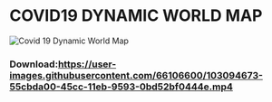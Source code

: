 # COVID19 DYNAMIC WORLD MAP
![Covid 19 Dynamic World Map](https://user-images.githubusercontent.com/66106600/103092570-ab50b880-45c5-11eb-9df8-3c0dadd50995.png)

### Download:https://user-images.githubusercontent.com/66106600/103094673-55cbda00-45cc-11eb-9593-0bd52bf0444e.mp4
